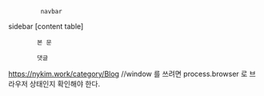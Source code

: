 
             navbar
sidebar                    [content table]

            본 문
            
            댓글

https://nykim.work/category/Blog
//window 를 쓰려면 process.browser 로 브라우저 상태인지 확인해야 한다.


